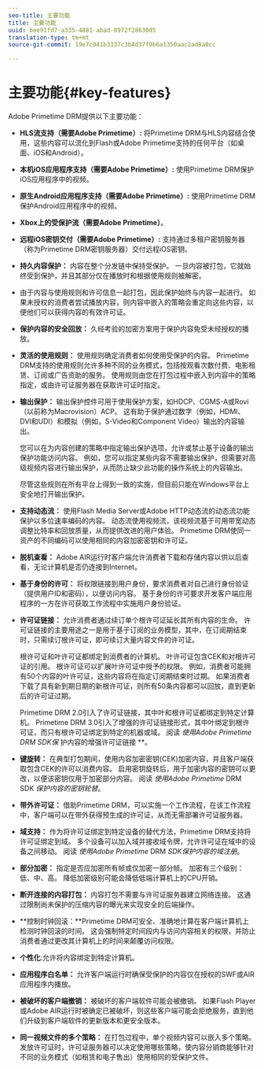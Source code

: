 ```yaml
---
seo-title: 主要功能
title: 主要功能
uuid: bee91fd7-a335-4881-abad-8972f28630d5
translation-type: tm+mt
source-git-commit: 19e7c941b3337c3b4d37f0b6a1350aac2ad8a0cc

---
```



# 主要功能{#key-features}

Adobe Primetime DRM提供以下主要功能：

* **HLS流支持（需要Adobe Primetime）:** 将Primetime DRM与HLS内容结合使用，这些内容可以流化到Flash或Adobe Primetime支持的任何平台（如桌面、iOS和Android）。
* **本机iOS应用程序支持（需要Adobe Primetime）:** 使用Primetime DRM保护iOS应用程序中的视频。
* **原生Android应用程序支持（需要Adobe Primetime）:** 使用Primetime DRM保护Android应用程序中的视频。
* **Xbox上的受保护流（需要Adobe Primetime）**。
* **远程iOS密钥交付（需要Adobe Primetime）:** 支持通过多租户密钥服务器（称为Primetime DRM密钥服务器）交付远程iOS密钥。
* **持久内容保护：** 内容在整个分发链中保持受保护。 一旦内容被打包，它就始终受到保护，并且其部分仅在播放时和根据使用规则被解密。
* 由于内容与使用规则和许可信息一起打包，因此保护始终与内容一起进行。 如果未授权的消费者尝试播放内容，则内容中嵌入的策略会重定向这些内容，以便他们可以获得内容的有效许可证。
* **保护内容的安全回放：** 久经考验的加密方案用于保护内容免受未经授权的播放。
* **灵活的使用规则：** 使用规则确定消费者如何使用受保护的内容。 Primetime DRM支持的使用规则允许多种不同的业务模式，包括按观看次数付费、电影租赁、订阅或广告资助的服务。 使用规则由您在打包过程中嵌入到内容中的策略指定，或由许可证服务器在获取许可证时指定。
* **输出保护：** 输出保护控件可用于使用保护方案，如HDCP、CGMS-A或Rovi（以前称为Macrovision）ACP。 这有助于保护通过数字（例如，HDMI、DVI和UDI）和模拟（例如，S-Video和Component Video）输出的内容输出。

   您可以在为内容创建的策略中指定输出保护选项，允许或禁止基于设备的输出保护功能访问内容。 例如，您可以指定某些内容不需要输出保护，但需要对高级视频内容进行输出保护，从而防止缺少此功能的操作系统上的内容输出。

   尽管这些规则在所有平台上得到一致的实施，但目前只能在Windows平台上安全地打开输出保护。

* **支持动态流：** 使用Flash Media Server或Adobe HTTP动态流的动态流功能保护以多位速率编码的内容。 动态流使用视频流，该视频流基于可用带宽动态调整比特率和回放质量，从而提供改进的用户体验。 Primetime DRM使同一资产的不同编码可以使用相同的内容加密密钥和许可证。
* **脱机查看：** Adobe AIR运行时客户端允许消费者下载和存储内容以供以后查看，无论计算机是否仍连接到Internet。
* **基于身份的许可：** 将权限链接到用户身份，要求消费者对自己进行身份验证（提供用户ID和密码），以便访问内容。 基于身份的许可要求开发客户端应用程序的一方在许可获取工作流程中实施用户身份验证。
* **许可证链接：** 允许消费者通过续订单个根许可证延长其所有内容的生命。 许可证链接的主要用途之一是用于基于订阅的业务模型，其中，在订阅期结束时，只需续订根许可证，即可续订大量内容文件的许可证。

   根许可证和叶许可证都绑定到消费者的计算机。 叶许可证包含CEK和对根许可证的引用。 根许可证可以扩展叶许可证中授予的权限。 例如，消费者可能拥有50个内容的叶许可证，这些内容将在指定订阅期结束时过期。 如果消费者下载了具有新到期日期的新根许可证，则所有50条内容都可以回放，直到更新后的许可证过期。

   Primetime DRM 2.0引入了许可证链接，其中叶和根许可证都绑定到特定计算机。 Primetime DRM 3.0引入了增强的许可证链接形式，其中叶绑定到根许可证，而只有根许可证绑定到特定的机器或域。 阅读 *使用Adobe Primetime DRM SDK保* 护内容的增强许可证链接 **。

* **键旋转：** 在典型打包期间，使用内容加密密钥(CEK)加密内容，并且客户端获取包含CEK的许可以消费内容。 启用密钥旋转后，用于加密内容的密钥可以更改，以便该密钥仅用于加密部分内容。 阅读 *使用Adobe Primetime* DRM SDK *保护内容的密钥轮替*。

* **带外许可证：** 借助Primetime DRM，可以实施一个工作流程，在该工作流程中，客户端可以在带外获得预生成的许可证，从而无需部署许可证服务器。
* **域支持：** 作为将许可证绑定到特定设备的替代方法，Primetime DRM支持将许可证绑定到域。 多个设备可以加入域并接收域令牌，允许许可证在域中的设备之间移动。 阅读 *使用Adobe Primetime* DRM *SDK保护内容的域注册*。

* **部分加密：** 指定是否应加密所有帧或仅加密一部分帧。 加密有三个级别：低、中、高。 降低加密级别可能会降低低端计算机上的CPU开销。
* **断开连接的内容打包：** 内容打包不需要与许可证服务器建立网络连接。 这通过限制尚未保护的压缩内容的曝光来实现安全的后端操作。
* **控制时钟回滚：**Primetime DRM可安全、准确地计算在客户端计算机上检测时钟回滚的时间。 这会强制特定时间段内与访问内容相关的权限，并防止消费者通过更改其计算机上的时间来颠覆访问权限。
* **个性化**:允许将内容绑定到特定计算机。
* **应用程序白名单：** 允许客户端运行时确保受保护的内容仅在授权的SWF或AIR应用程序内播放。
* **被破坏的客户端撤销：** 被破坏的客户端软件可能会被撤销。 如果Flash Player或Adobe AIR运行时被确定已被破坏，则这些客户端可能会拒绝服务，直到他们升级到客户端软件的更新版本和更安全版本。
* **同一视频文件的多个策略：** 在打包过程中，单个视频内容可以嵌入多个策略。 发放许可证时，许可证服务器可以决定使用哪些策略，使内容分销商能够针对不同的业务模式（如租赁和电子售出）使用相同的受保护文件。
